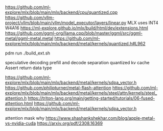 https://github.com/ml-explore/mlx/blob/main/mlx/backend/cpu/quantized.cpp
https://github.com/vllm-project/vllm/blob/main/vllm/model_executor/layers/linear.py
MLX uses INT4 W4A16
https://ml-explore.github.io/mlx/build/html/dev/extensions.html
https://github.com/ggml-org/llama.cpp/blob/master/ggml/src/ggml-metal/ggml-metal.metal
https://github.com/ml-explore/mlx/blob/main/mlx/backend/metal/kernels/quantized.h#L962

pdm run ./build_ext.sh

speculative decoding
prefill and decode separation
quantized kv cache
Assert return data type

https://github.com/ml-explore/mlx/blob/main/mlx/backend/metal/kernels/sdpa_vector.h
https://github.com/philipturner/metal-flash-attention
https://github.com/ml-explore/mlx/blob/main/mlx/backend/metal/kernels/steel/attn/kernels/steel_attention.h
https://triton-lang.org/main/getting-started/tutorials/06-fused-attention.html
https://github.com/ml-explore/mlx/blob/main/mlx/backend/metal/kernels/sdpa_vector.h

attention mask why
https://www.shashankshekhar.com/blog/apple-metal-vs-nvidia-cuda
https://arxiv.org/pdf/2308.16369

